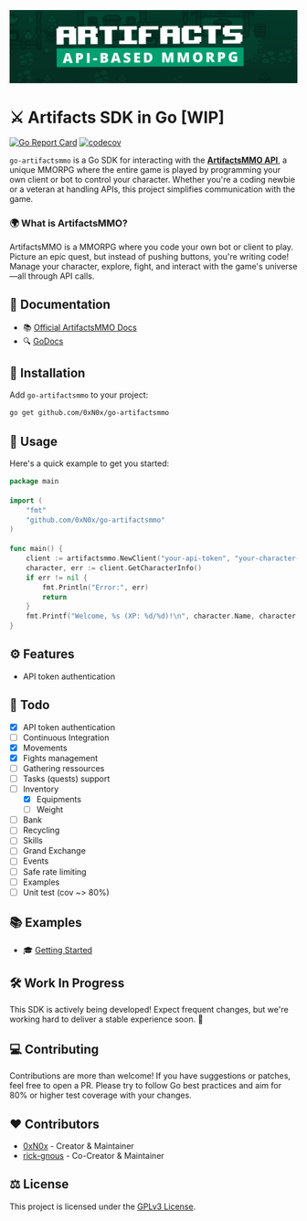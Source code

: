 ![Cover Image](assets/cover.png)

# ⚔️ Artifacts SDK in Go [WIP]

[![Go Report Card](https://goreportcard.com/badge/github.com/0xN0x/go-artifactsmmo)](https://goreportcard.com/report/github.com/0xN0x/go-artifactsmmo)
[![codecov](https://codecov.io/gh/0xN0x/go-artifactsmmo/graph/badge.svg)](https://codecov.io/gh/0xN0x/go-artifactsmmo)

`go-artifactsmmo` is a Go SDK for interacting with the [**ArtifactsMMO API**](https://artifactsmmo.com/), a unique MMORPG where the entire game is played by programming your own client or bot to control your character. Whether you're a coding newbie or a veteran at handling APIs, this project simplifies communication with the game.

### 🌍 What is ArtifactsMMO?
ArtifactsMMO is a MMORPG where you code your own bot or client to play. Picture an epic quest, but instead of pushing buttons, you're writing code! Manage your character, explore, fight, and interact with the game's universe—all through API calls.

## 🔧 Documentation
- 📚 [Official ArtifactsMMO Docs](https://docs.artifactsmmo.com/)
- 🔍 [GoDocs](https://pkg.go.dev/github.com/0xN0x/go-artifactsmmo)

## 🚀 Installation
Add `go-artifactsmmo` to your project:
```bash
go get github.com/0xN0x/go-artifactsmmo
```

## 📖 Usage
Here's a quick example to get you started:
```go
package main

import (
    "fmt"
    "github.com/0xN0x/go-artifactsmmo"
)

func main() {
    client := artifactsmmo.NewClient("your-api-token", "your-character-name")
    character, err := client.GetCharacterInfo()
    if err != nil {
        fmt.Println("Error:", err)
        return
    }
    fmt.Printf("Welcome, %s (XP: %d/%d)!\n", character.Name, character.Xp, character.MaxXp)
}
```

## ⚙️ Features
- API token authentication

## 📅 Todo 
- [x] API token authentication
- [ ] Continuous Integration
- [x] Movements
- [x] Fights management
- [ ] Gathering ressources
- [ ] Tasks (quests) support
- [ ] Inventory
  - [x] Equipments
  - [ ] Weight
- [ ] Bank
- [ ] Recycling
- [ ] Skills
- [ ] Grand Exchange
- [ ] Events
- [ ] Safe rate limiting
- [ ] Examples
- [ ] Unit test (cov ~> 80%)

## 📚 Examples
- 🎓 [Getting Started](cmd/getting-started)
<!-- - 🎓 [Quick Start Guide](examples/QUICKSTART.md)
- 🛠️ [Advanced Examples](examples/ADVANCED.md) -->

## 🛠️ Work In Progress
This SDK is actively being developed! Expect frequent changes, but we're working hard to deliver a stable experience soon. 🚧

## 💻 Contributing
Contributions are more than welcome! If you have suggestions or patches, feel free to open a PR. Please try to follow Go best practices and aim for 80% or higher test coverage with your changes.

## ❤️ Contributors
- [0xN0x](https://github.com/0xN0x/) - Creator & Maintainer
- [rick-gnous](https://github.com/rick-gnous) - Co-Creator & Maintainer

## ⚖️ License
This project is licensed under the [GPLv3 License](LICENSE).
